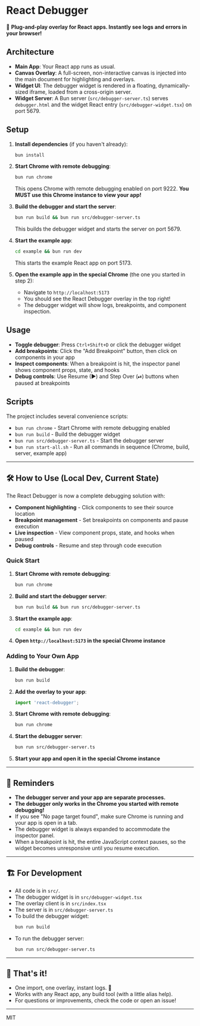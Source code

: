 # React Debugger

🚀 **Plug-and-play overlay for React apps. Instantly see logs and errors in your browser!**

## Architecture

- **Main App**: Your React app runs as usual.
- **Canvas Overlay**: A full-screen, non-interactive canvas is injected into the main document for highlighting and overlays.
- **Widget UI**: The debugger widget is rendered in a floating, dynamically-sized iframe, loaded from a cross-origin server.
- **Widget Server**: A Bun server (`src/debugger-server.ts`) serves `debugger.html` and the widget React entry (`src/debugger-widget.tsx`) on port 5679.

## Setup

1. **Install dependencies** (if you haven't already):

   ```sh
   bun install
   ```

2. **Start Chrome with remote debugging**:

   ```sh
   bun run chrome
   ```

   This opens Chrome with remote debugging enabled on port 9222. **You MUST use this Chrome instance to view your app!**

3. **Build the debugger and start the server**:

   ```sh
   bun run build && bun run src/debugger-server.ts
   ```

   This builds the debugger widget and starts the server on port 5679.

4. **Start the example app**:

   ```sh
   cd example && bun run dev
   ```

   This starts the example React app on port 5173.

5. **Open the example app in the special Chrome** (the one you started in step 2):
   - Navigate to `http://localhost:5173`
   - You should see the React Debugger overlay in the top right!
   - The debugger widget will show logs, breakpoints, and component inspection.

## Usage

- **Toggle debugger**: Press `Ctrl+Shift+D` or click the debugger widget
- **Add breakpoints**: Click the "Add Breakpoint" button, then click on components in your app
- **Inspect components**: When a breakpoint is hit, the inspector panel shows component props, state, and hooks
- **Debug controls**: Use Resume (▶) and Step Over (⏯) buttons when paused at breakpoints

## Scripts

The project includes several convenience scripts:

- `bun run chrome` - Start Chrome with remote debugging enabled
- `bun run build` - Build the debugger widget
- `bun run src/debugger-server.ts` - Start the debugger server
- `bun run start-all.sh` - Run all commands in sequence (Chrome, build, server, example app)

---

## 🛠️ How to Use (Local Dev, Current State)

The React Debugger is now a complete debugging solution with:

- **Component highlighting** - Click components to see their source location
- **Breakpoint management** - Set breakpoints on components and pause execution
- **Live inspection** - View component props, state, and hooks when paused
- **Debug controls** - Resume and step through code execution

### Quick Start

1. **Start Chrome with remote debugging**:

   ```bash
   bun run chrome
   ```

2. **Build and start the debugger server**:

   ```bash
   bun run build && bun run src/debugger-server.ts
   ```

3. **Start the example app**:

   ```bash
   cd example && bun run dev
   ```

4. **Open `http://localhost:5173` in the special Chrome instance**

### Adding to Your Own App

1. **Build the debugger**:

   ```bash
   bun run build
   ```

2. **Add the overlay to your app**:

   ```js
   import 'react-debugger';
   ```

3. **Start Chrome with remote debugging**:

   ```bash
   bun run chrome
   ```

4. **Start the debugger server**:

   ```bash
   bun run src/debugger-server.ts
   ```

5. **Start your app and open it in the special Chrome instance**

---

## 🧠 Reminders

- **The debugger server and your app are separate processes.**
- **The debugger only works in the Chrome you started with remote debugging!**
- If you see "No page target found", make sure Chrome is running and your app is open in a tab.
- The debugger widget is always expanded to accommodate the inspector panel.
- When a breakpoint is hit, the entire JavaScript context pauses, so the widget becomes unresponsive until you resume execution.

---

## 🏗️ For Development

- All code is in `src/`.
- The debugger widget is in `src/debugger-widget.tsx`
- The overlay client is in `src/index.tsx`
- The server is in `src/debugger-server.ts`
- To build the debugger widget:
  ```bash
  bun run build
  ```
- To run the debugger server:
  ```bash
  bun run src/debugger-server.ts
  ```

---

## 🏁 That's it!

- One import, one overlay, instant logs. 🎉
- Works with any React app, any build tool (with a little alias help).
- For questions or improvements, check the code or open an issue!

---

MIT
